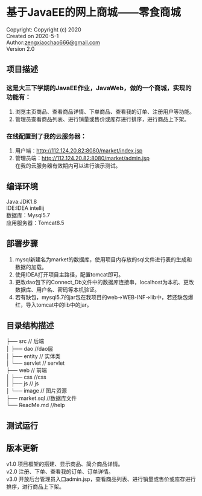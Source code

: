 # 基于JavaEE的网上商城——零食商城

Copyright: Copyright (c) 2020   
Created on 2020-5-1  
Author:zengxiaochao666@gmail.com  
Version 2.0  

## 项目描述
### 这是大三下学期的JavaEE作业，JavaWeb，做的一个商城，实现的功能有：
1. 浏览主页商品、查看商品详情、下单商品、查看我的订单、注册用户等功能。
2. 管理员查看商品列表、进行销量或售价或库存进行排序，进行商品上下架。  
### 在线配置到了我的云服务器：  
1. 用户端：http://112.124.20.82:8080/market/index.jsp  
2. 管理员端：http://112.124.20.82:8080/market/admin.jsp  
在我的云服务器有效期内可以进行演示测试。

## 编译环境
Java:JDK1.8  
IDE:IDEA intellij  
数据库：Mysql5.7  
应用服务器：Tomcat8.5

## 部署步骤
1. mysql新建名为market的数据库，使用项目内存放的sql文件进行表的生成和数据的加载。  
2. 使用IDEA打开项目主路径，配置tomcat即可。 
3. 更改dao包下的Connect_Db文件中的数据库连接串，localhost为本机、更改数据库、用户名、密码等本机验证。
4. 若有缺包，mysql5.7的jar包在我项目的web->WEB-INF->lib中，若还缺包爆红，导入tomcat中的lib中的jar。

## 目录结构描述
├── src // 后端  
│ ├── dao //dao层  
│ ├── entity // 实体类    
│ └── servlet // servlet  
├── web // 前端  
│ ├── css //css  
│ ├── js // js    
│ └── image // 图片资源  
├── market.sql //数据库文件  
└── ReadMe.md //help  

## 测试运行
    

    

## 版本更新
v1.0 项目框架的搭建、显示商品、简介商品详情。  
v2.0 注册、下单、查看我的订单、订单详情。  
v3.0 开放后台管理员入口admin.jsp，查看商品列表、进行销量或售价或库存进行排序，进行商品上下架。   










